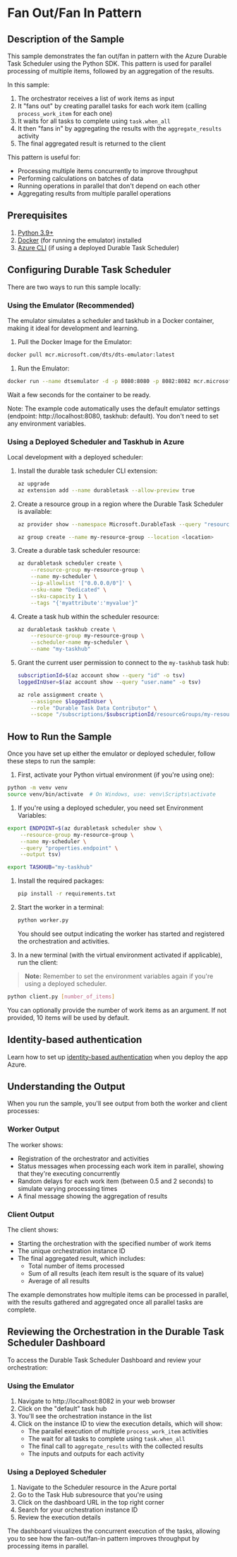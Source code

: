 # Fan Out/Fan In Pattern

## Description of the Sample

This sample demonstrates the fan out/fan in pattern with the Azure Durable Task Scheduler using the Python SDK. This pattern is used for parallel processing of multiple items, followed by an aggregation of the results.

In this sample:
1. The orchestrator receives a list of work items as input
2. It "fans out" by creating parallel tasks for each work item (calling `process_work_item` for each one)
3. It waits for all tasks to complete using `task.when_all`
4. It then "fans in" by aggregating the results with the `aggregate_results` activity
5. The final aggregated result is returned to the client

This pattern is useful for:
- Processing multiple items concurrently to improve throughput
- Performing calculations on batches of data
- Running operations in parallel that don't depend on each other
- Aggregating results from multiple parallel operations

## Prerequisites

1. [Python 3.9+](https://www.python.org/downloads/)
2. [Docker](https://www.docker.com/products/docker-desktop/) (for running the emulator) installed
3. [Azure CLI](https://docs.microsoft.com/cli/azure/install-azure-cli) (if using a deployed Durable Task Scheduler)

## Configuring Durable Task Scheduler

There are two ways to run this sample locally:

### Using the Emulator (Recommended)

The emulator simulates a scheduler and taskhub in a Docker container, making it ideal for development and learning.

1. Pull the Docker Image for the Emulator:
  ```bash
  docker pull mcr.microsoft.com/dts/dts-emulator:latest
  ```

1. Run the Emulator:
  ```bash
  docker run --name dtsemulator -d -p 8080:8080 -p 8082:8082 mcr.microsoft.com/dts/dts-emulator:latest
  ```
Wait a few seconds for the container to be ready.

Note: The example code automatically uses the default emulator settings (endpoint: http://localhost:8080, taskhub: default). You don't need to set any environment variables.

### Using a Deployed Scheduler and Taskhub in Azure

Local development with a deployed scheduler:

1. Install the durable task scheduler CLI extension:

    ```bash
    az upgrade
    az extension add --name durabletask --allow-preview true
    ```

1. Create a resource group in a region where the Durable Task Scheduler is available:

    ```bash
    az provider show --namespace Microsoft.DurableTask --query "resourceTypes[?resourceType=='schedulers'].locations | [0]" --out table
    ```

    ```bash
    az group create --name my-resource-group --location <location>
    ```
1. Create a durable task scheduler resource:

    ```bash
    az durabletask scheduler create \
        --resource-group my-resource-group \
        --name my-scheduler \
        --ip-allowlist '["0.0.0.0/0"]' \
        --sku-name "Dedicated" \
        --sku-capacity 1 \
        --tags "{'myattribute':'myvalue'}"
    ```

1. Create a task hub within the scheduler resource:

    ```bash
    az durabletask taskhub create \
        --resource-group my-resource-group \
        --scheduler-name my-scheduler \
        --name "my-taskhub"
    ```

1. Grant the current user permission to connect to the `my-taskhub` task hub:

    ```bash
    subscriptionId=$(az account show --query "id" -o tsv)
    loggedInUser=$(az account show --query "user.name" -o tsv)

    az role assignment create \
        --assignee $loggedInUser \
        --role "Durable Task Data Contributor" \
        --scope "/subscriptions/$subscriptionId/resourceGroups/my-resource-group/providers/Microsoft.DurableTask/schedulers/my-scheduler/taskHubs/my-taskhub"
    ```

## How to Run the Sample

Once you have set up either the emulator or deployed scheduler, follow these steps to run the sample:

1. First, activate your Python virtual environment (if you're using one):
  ```bash
  python -m venv venv
  source venv/bin/activate  # On Windows, use: venv\Scripts\activate
  ```

1.  If you're using a deployed scheduler, you need set Environment Variables:
  ```bash
  export ENDPOINT=$(az durabletask scheduler show \
      --resource-group my-resource-group \
      --name my-scheduler \
      --query "properties.endpoint" \
      --output tsv)

  export TASKHUB="my-taskhub"
  ```

1. Install the required packages:
   ```bash
   pip install -r requirements.txt
   ```

1. Start the worker in a terminal:
   ```bash
   python worker.py
   ```
   You should see output indicating the worker has started and registered the orchestration and activities.

1. In a new terminal (with the virtual environment activated if applicable), run the client:
  > **Note:** Remember to set the environment variables again if you're using a deployed scheduler. 

   ```bash
   python client.py [number_of_items]
   ```
   You can optionally provide the number of work items as an argument. If not provided, 10 items will be used by default.

## Identity-based authentication

Learn how to set up [identity-based authentication](https://learn.microsoft.com/azure/azure-functions/durable/durable-task-scheduler/durable-task-scheduler-identity?tabs=df&pivots=az-cli) when you deploy the app Azure.  

## Understanding the Output

When you run the sample, you'll see output from both the worker and client processes:

### Worker Output
The worker shows:
- Registration of the orchestrator and activities
- Status messages when processing each work item in parallel, showing that they're executing concurrently
- Random delays for each work item (between 0.5 and 2 seconds) to simulate varying processing times
- A final message showing the aggregation of results

### Client Output
The client shows:
- Starting the orchestration with the specified number of work items
- The unique orchestration instance ID
- The final aggregated result, which includes:
  - Total number of items processed
  - Sum of all results (each item result is the square of its value)
  - Average of all results

The example demonstrates how multiple items can be processed in parallel, with the results gathered and aggregated once all parallel tasks are complete.

## Reviewing the Orchestration in the Durable Task Scheduler Dashboard

To access the Durable Task Scheduler Dashboard and review your orchestration:

### Using the Emulator
1. Navigate to http://localhost:8082 in your web browser
2. Click on the "default" task hub
3. You'll see the orchestration instance in the list
4. Click on the instance ID to view the execution details, which will show:
   - The parallel execution of multiple `process_work_item` activities
   - The wait for all tasks to complete using `task.when_all`
   - The final call to `aggregate_results` with the collected results
   - The inputs and outputs for each activity

### Using a Deployed Scheduler
1. Navigate to the Scheduler resource in the Azure portal
2. Go to the Task Hub subresource that you're using
3. Click on the dashboard URL in the top right corner
4. Search for your orchestration instance ID
5. Review the execution details

The dashboard visualizes the concurrent execution of the tasks, allowing you to see how the fan-out/fan-in pattern improves throughput by processing items in parallel.
